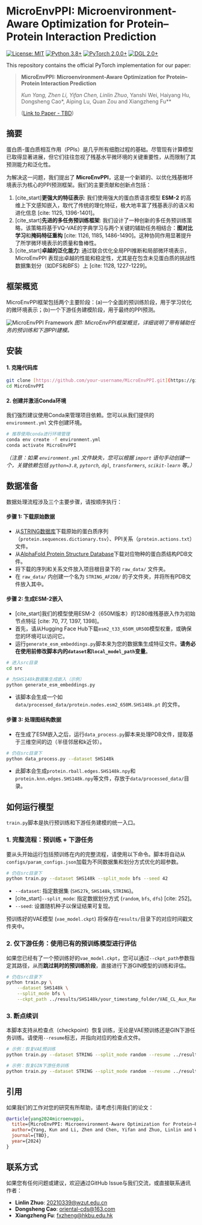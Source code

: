 # MicroEnvPPI: Microenvironment-Aware Optimization for Protein–Protein Interaction Prediction

[![License: MIT](https://img.shields.io/badge/License-MIT-yellow.svg)](https://opensource.org/licenses/MIT)
[![Python 3.8+](https://img.shields.io/badge/python-3.8+-blue.svg)](https://www.python.org/downloads/release/python-380/)
[![PyTorch 2.0.0+](https://img.shields.io/badge/PyTorch-%23EE4C2C.svg?style=for-the-badge&logo=pytorch&logoColor=white)](https://pytorch.org/)
[![DGL 2.0+](https://img.shields.io/badge/DGL-2.0-orange.svg)](https://www.dgl.ai/)

This repository contains the official PyTorch implementation for our paper:

> **MicroEnvPPI: Microenvironment-Aware Optimization for Protein–Protein Interaction Prediction**
>
> *Kun Yang, Zhen Li, Yifan Chen, Linlin Zhuo*, Yanshi Wei, Haiyang Hu, Dongsheng Cao*, Aiping Lu, Quan Zou and Xiangzheng Fu**
>
> ([Link to Paper - TBD]())

## 摘要

蛋白质-蛋白质相互作用（PPIs）是几乎所有细胞过程的基础。尽管现有计算模型已取得显著进展，但它们往往忽视了残基水平微环境的关键重要性，从而限制了其预测能力和泛化性。

为解决这一问题，我们提出了 **MicroEnvPPI**，这是一个新颖的、以优化残基微环境表示为核心的PPI预测框架。我们的主要贡献和创新点包括：

1.  [cite_start]**更强大的特征表示**: 我们使用强大的蛋白质语言模型 **ESM-2** 的高维上下文感知嵌入，取代了传统的理化特征，极大地丰富了残基表示的语义和进化信息 [cite: 1125, 1396-1401]。
2.  [cite_start]**先进的多任务预训练框架**: 我们设计了一种创新的多任务预训练策略，该策略将基于VQ-VAE的字典学习与两个关键的辅助任务相结合：**图对比学习**和**掩码特征重构** [cite: 1126, 1185, 1486-1490]。这种协同作用显著提升了所学微环境表示的质量和鲁棒性。
3.  [cite_start]**卓越的泛化能力**: 通过联合优化全局PPI推断和局部微环境表示，MicroEnvPPI 表现出卓越的性能和稳定性，尤其是在包含未见蛋白质的挑战性数据集划分（如DFS和BFS）上 [cite: 1128, 1227-1229]。

## 框架概览

MicroEnvPPI框架包括两个主要阶段：(a)一个全面的预训练阶段，用于学习优化的微环境表示；(b)一个下游任务建模阶段，用于最终的PPI预测。

![MicroEnvPPI Framework](./assets/framework.png)
*图1: MicroEnvPPI框架概览，详细说明了带有辅助任务的预训练和下游PPI建模。*

## 安装

#### 1. 克隆代码库

```bash
git clone [https://github.com/your-username/MicroEnvPPI.git](https://github.com/your-username/MicroEnvPPI.git)
cd MicroEnvPPI
```

#### 2. 创建并激活Conda环境

我们强烈建议使用Conda来管理项目依赖。您可以从我们提供的 `environment.yml` 文件创建环境。

```bash
# 推荐使用conda进行环境管理
conda env create -f environment.yml
conda activate MicroEnvPPI
```

*（注意：如果 `environment.yml` 文件缺失，您可以根据 `import` 语句手动创建一个，关键依赖包括 `python=3.8`, `pytorch`, `dgl`, `transformers`, `scikit-learn` 等。）*

## 数据准备

数据处理流程涉及三个主要步骤，请按顺序执行：

#### 步骤 1: 下载原始数据

-   从[STRING数据库](https://string-db.org/)下载原始的蛋白质序列（`protein.sequences.dictionary.tsv`）、PPI关系（`protein.actions.txt`）文件。
-   从[AlphaFold Protein Structure Database](https://alphafold.ebi.ac.uk/)下载对应物种的蛋白质结构PDB文件。
-   将下载的序列和关系文件放入项目根目录下的 `raw_data/` 文件夹。
-   在 `raw_data/` 内创建一个名为 `STRING_AF2DB/` 的子文件夹，并将所有PDB文件放入其中。

#### 步骤 2: 生成ESM-2嵌入

-   [cite_start]我们的模型使用ESM-2（650M版本）的1280维残基嵌入作为初始节点特征 [cite: 70, 77, 1397, 1398]。
-   首先，请从Hugging Face Hub下载`esm2_t33_650M_UR50D`模型权重，或确保您的环境可以访问它。
-   运行`generate_esm_embeddings.py`脚本来为您的数据集生成特征文件。**请务必在使用前修改脚本内的`dataset`和`local_model_path`变量**。

```bash
# 进入src目录
cd src

# 为SHS148k数据集生成嵌入（示例）
python generate_esm_embeddings.py
```
-   该脚本会生成一个如 `data/processed_data/protein.nodes.esm2_650M.SHS148k.pt` 的文件。

#### 步骤 3: 处理图结构数据

-   在生成了ESM嵌入之后，运行`data_process.py`脚本来处理PDB文件，提取基于三维空间的边（半径邻居和k近邻）。

```bash
# 仍在src目录下
python data_process.py --dataset SHS148k
```
-   此脚本会生成`protein.rball.edges.SHS148k.npy`和`protein.knn.edges.SHS148k.npy`等文件，存放于`data/processed_data/`目录。

## 如何运行模型

`train.py`脚本是执行预训练和下游任务建模的统一入口。

### 1. 完整流程：预训练 + 下游任务

要从头开始运行包括预训练在内的完整流程，请使用以下命令。脚本将自动从`configs/param_configs.json`加载为不同数据集和划分方式优化的超参数。

```bash
# 仍在src目录下
python train.py --dataset SHS148k --split_mode bfs --seed 42
```
-   `--dataset`: 指定数据集 (`SHS27k`, `SHS148k`, `STRING`)。
-   [cite_start]`--split_mode`: 指定数据划分方式 (`random`, `bfs`, `dfs`) [cite: 252]。
-   `--seed`: 设置随机种子以保证结果可复现。

预训练好的VAE模型 (`vae_model.ckpt`) 将保存在`results/`目录下的对应时间戳文件夹中。

### 2. 仅下游任务：使用已有的预训练模型进行评估

如果您已经有了一个预训练好的`vae_model.ckpt`，您可以通过`--ckpt_path`参数指定其路径，从而**跳过耗时的预训练阶段**，直接进行下游GIN模型的训练和评估。

```bash
# 仍在src目录下
python train.py \
    --dataset SHS148k \
    --split_mode bfs \
    --ckpt_path ../results/SHS148k/your_timestamp_folder/VAE_CL_Aux_RandMCM/vae_model.ckpt
```

### 3. 断点续训

本脚本支持从检查点（checkpoint）恢复训练，无论是VAE预训练还是GIN下游任务训练。请使用`--resume`标志，并指向对应的检查点文件。

```bash
# 示例：恢复VAE预训练
python train.py --dataset STRING --split_mode random --resume ../results/STRING/.../vae_cl_aux_randmcm_checkpoint.pth

# 示例：恢复GIN下游任务训练
python train.py --dataset STRING --split_mode random --resume ../results/STRING/.../gin_cl_aux_randmcm_checkpoint.pth
```

## 引用

如果我们的工作对您的研究有所帮助，请考虑引用我们的论文：

```bibtex
@article{yang2024microenvppi,
  title={MicroEnvPPI: Microenvironment-Aware Optimization for Protein–Protein Interaction Prediction},
  author={Yang, Kun and Li, Zhen and Chen, Yifan and Zhuo, Linlin and Wei, Yanshi and Hu, Haiyang and Cao, Dongsheng and Lu, Aiping and Zou, Quan and Fu, Xiangzheng},
  journal={TBD},
  year={2024}
}
```

## 联系方式

如果您有任何问题或建议，欢迎通过GitHub Issue与我们交流，或直接联系通讯作者：
- **Linlin Zhuo**: 20210339@wzut.edu.cn
- **Dongsheng Cao**: oriental-cds@163.com
- **Xiangzheng Fu**: fxzheng@hkbu.edu.hk
```
